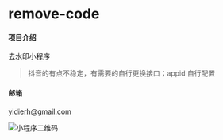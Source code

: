 # remove-code

#### 项目介绍

去水印小程序

> 抖音的有点不稳定，有需要的自行更换接口；appid 自行配置

#### 邮箱

yidierh@gmail.com

![小程序二维码](https://gitee.com/yidierh/remove-code/raw/master/code.jpg)
